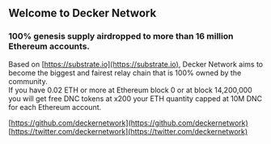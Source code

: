 ## Welcome to Decker Network  

### 100% genesis supply airdropped to more than 16 million Ethereum accounts.  

Based on [https://substrate.io](https://substrate.io), Decker Network aims to become the biggest and fairest relay chain that is 100% owned by the community.  
If you have 0.02 ETH or more at Ethereum block 0 or at block 14,200,000 you will get free DNC tokens at x200 your ETH quantity capped at 10M DNC for each Ethereum account.  

[https://github.com/deckernetwork](https://github.com/deckernetwork)  
[https://twitter.com/deckernetwork](https://twitter.com/deckernetwork)

